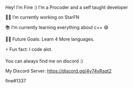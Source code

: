 Hey! I'm Fine :)
I'm a Procoder and a self taught developer

👨‍💻 I’m currently working on StarFN

📚 I’m currently learning everything about c++ 😅

💪🏼 Future Goals: Learn 4 More languages.

⚡ Fun fact: I code alot.

You can always find me on discord :)

My Discord Server: https://discord.gg/4y74vRsqt2

fine#1337
